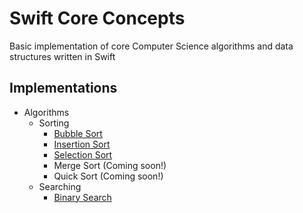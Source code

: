 Swift Core Concepts
===================
Basic implementation of core Computer Science algorithms and data structures written in Swift

## Implementations
* Algorithms
  - Sorting
    - [Bubble Sort](https://github.com/AnthonyArzola/SwiftConcepts/blob/master/Algorithms/Sorting/BubbleSort.playground/Contents.swift)
    - [Insertion Sort](https://github.com/AnthonyArzola/SwiftConcepts/blob/master/Algorithms/Sorting/InsertionSort.playground/Contents.swift)
    - [Selection Sort](https://github.com/AnthonyArzola/SwiftConcepts/blob/master/Algorithms/Sorting/SelectionSort.playground/Contents.swift)
    - Merge Sort (Coming soon!)
    - Quick Sort (Coming soon!)
  - Searching
    - [Binary Search](https://github.com/AnthonyArzola/SwiftConcepts/blob/master/Algorithms/Searching/BinarySearch.playground/Contents.swift)